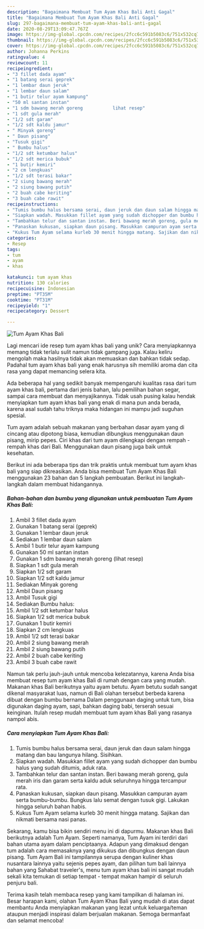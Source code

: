 ```yaml
---
description: "Bagaimana Membuat Tum Ayam Khas Bali Anti Gagal"
title: "Bagaimana Membuat Tum Ayam Khas Bali Anti Gagal"
slug: 297-bagaimana-membuat-tum-ayam-khas-bali-anti-gagal
date: 2020-08-29T13:09:47.767Z
image: https://img-global.cpcdn.com/recipes/2fcc6c591b5083c6/751x532cq70/tum-ayam-khas-bali-foto-resep-utama.jpg
thumbnail: https://img-global.cpcdn.com/recipes/2fcc6c591b5083c6/751x532cq70/tum-ayam-khas-bali-foto-resep-utama.jpg
cover: https://img-global.cpcdn.com/recipes/2fcc6c591b5083c6/751x532cq70/tum-ayam-khas-bali-foto-resep-utama.jpg
author: Johanna Perkins
ratingvalue: 4
reviewcount: 11
recipeingredient:
- "3 fillet dada ayam"
- "1 batang serai geprek"
- "1 lembar daun jeruk"
- "1 lembar daun salam"
- "1 butir telur ayam kampung"
- "50 ml santan instan"
- "1 sdm bawang merah goreng           lihat resep"
- "1 sdt gula merah"
- "1/2 sdt garam"
- "1/2 sdt kaldu jamur"
- " Minyak goreng"
- " Daun pisang"
- "Tusuk gigi"
- " Bumbu halus"
- "1/2 sdt ketumbar halus"
- "1/2 sdt merica bubuk"
- "1 butir kemiri"
- "2 cm lengkuas"
- "1/2 sdt terasi bakar"
- "2 siung bawang merah"
- "2 siung bawang putih"
- "2 buah cabe keriting"
- "3 buah cabe rawit"
recipeinstructions:
- "Tumis bumbu halus bersama serai, daun jeruk dan daun salam hingga matang dan bau langunya hilang. Sisihkan."
- "Siapkan wadah. Masukkan fillet ayam yang sudah dichopper dan bumbu halus yang sudah ditumis, aduk rata."
- "Tambahkan telur dan santan instan. Beri bawang merah goreng, gula merah iris dan garam serta kaldu aduk seluruhnya hingga tercampur rata."
- "Panaskan kukusan, siapkan daun pisang. Masukkan campuran ayam serta bumbu-bumbu. Bungkus lalu semat dengan tusuk gigi. Lakukan hingga seluruh bahan habis."
- "Kukus Tum Ayam selama kurleb 30 menit hingga matang. Sajikan dan nikmati bersama nasi panas."
categories:
- Resep
tags:
- tum
- ayam
- khas

katakunci: tum ayam khas 
nutrition: 130 calories
recipecuisine: Indonesian
preptime: "PT35M"
cooktime: "PT31M"
recipeyield: "1"
recipecategory: Dessert

---
```



![Tum Ayam Khas Bali](https://img-global.cpcdn.com/recipes/2fcc6c591b5083c6/751x532cq70/tum-ayam-khas-bali-foto-resep-utama.jpg)

Lagi mencari ide resep tum ayam khas bali yang unik? Cara menyiapkannya memang tidak terlalu sulit namun tidak gampang juga. Kalau keliru mengolah maka hasilnya tidak akan memuaskan dan bahkan tidak sedap. Padahal tum ayam khas bali yang enak harusnya sih memiliki aroma dan cita rasa yang dapat memancing selera kita.

Ada beberapa hal yang sedikit banyak mempengaruhi kualitas rasa dari tum ayam khas bali, pertama dari jenis bahan, lalu pemilihan bahan segar, sampai cara membuat dan menyajikannya. Tidak usah pusing kalau hendak menyiapkan tum ayam khas bali yang enak di mana pun anda berada, karena asal sudah tahu triknya maka hidangan ini mampu jadi suguhan spesial.

Tum ayam adalah sebuah makanan yang berbahan dasar ayam yang di cincang atau dipotong biasa, kemudian dibungkus menggunakan daun pisang, mirip pepes. Ciri khas dari tum ayam dilengkapi dengan rempah - rempah khas dari Bali. Menggunakan daun pisang juga baik untuk kesehatan.


Berikut ini ada beberapa tips dan trik praktis untuk membuat tum ayam khas bali yang siap dikreasikan. Anda bisa membuat Tum Ayam Khas Bali menggunakan 23 bahan dan 5 langkah pembuatan. Berikut ini langkah-langkah dalam membuat hidangannya.

<!--inarticleads1-->

##### Bahan-bahan dan bumbu yang digunakan untuk pembuatan Tum Ayam Khas Bali:

1. Ambil 3 fillet dada ayam
1. Gunakan 1 batang serai (geprek)
1. Gunakan 1 lembar daun jeruk
1. Sediakan 1 lembar daun salam
1. Ambil 1 butir telur ayam kampung
1. Gunakan 50 ml santan instan
1. Gunakan 1 sdm bawang merah goreng           (lihat resep)
1. Siapkan 1 sdt gula merah
1. Siapkan 1/2 sdt garam
1. Siapkan 1/2 sdt kaldu jamur
1. Sediakan  Minyak goreng
1. Ambil  Daun pisang
1. Ambil Tusuk gigi
1. Sediakan  Bumbu halus:
1. Ambil 1/2 sdt ketumbar halus
1. Siapkan 1/2 sdt merica bubuk
1. Gunakan 1 butir kemiri
1. Siapkan 2 cm lengkuas
1. Ambil 1/2 sdt terasi bakar
1. Ambil 2 siung bawang merah
1. Ambil 2 siung bawang putih
1. Ambil 2 buah cabe keriting
1. Ambil 3 buah cabe rawit


Namun tak perlu jauh-jauh untuk mencoba kelezatannya, karena Anda bisa membuat resep tum ayam khas Bali di rumah dengan cara yang mudah. Makanan khas Bali berikutnya yaitu ayam betutu. Ayam betutu sudah sangat dikenal masyarakat luas, namun di Bali olahan tersebut berbeda karena dibuat dengan bumbu bernama Dalam penggunaan daging untuk tum, bisa digunakan daging ayam, sapi, bahkan daging babi, terserah sesuai keinginan. Itulah resep mudah membuat tum ayam khas Bali yang rasanya nampol abis. 

<!--inarticleads2-->

##### Cara menyiapkan Tum Ayam Khas Bali:

1. Tumis bumbu halus bersama serai, daun jeruk dan daun salam hingga matang dan bau langunya hilang. Sisihkan.
1. Siapkan wadah. Masukkan fillet ayam yang sudah dichopper dan bumbu halus yang sudah ditumis, aduk rata.
1. Tambahkan telur dan santan instan. Beri bawang merah goreng, gula merah iris dan garam serta kaldu aduk seluruhnya hingga tercampur rata.
1. Panaskan kukusan, siapkan daun pisang. Masukkan campuran ayam serta bumbu-bumbu. Bungkus lalu semat dengan tusuk gigi. Lakukan hingga seluruh bahan habis.
1. Kukus Tum Ayam selama kurleb 30 menit hingga matang. Sajikan dan nikmati bersama nasi panas.


Sekarang, kamu bisa bikin sendiri menu ini di dapurmu. Makanan khas Bali berikutnya adalah Tum Ayam. Seperti namanya, Tum Ayam ini terdiri dari bahan utama ayam dalam penciptaanya. Adapun yang dimaksud dengan tum adalah cara memasaknya yang dikukus dan dibungkus dengan daun pisang. Tum Ayam Bali ini tampilannya serupa dengan kuliner khas nusantara lainnya yaitu sejenis pepes ayam, dan pilihan tum bali lainnya bahan yang Sahabat traveler&#39;s, menu tum ayam khas bali ini sangat mudah sekali kita temukan di setiap tempat - tempat makan hampir di seluruh penjuru bali. 

Terima kasih telah membaca resep yang kami tampilkan di halaman ini. Besar harapan kami, olahan Tum Ayam Khas Bali yang mudah di atas dapat membantu Anda menyiapkan makanan yang lezat untuk keluarga/teman ataupun menjadi inspirasi dalam berjualan makanan. Semoga bermanfaat dan selamat mencoba!
